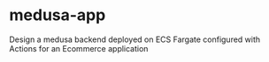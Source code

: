 # medusa-app
Design a medusa backend deployed on ECS Fargate configured with Actions for an Ecommerce application
